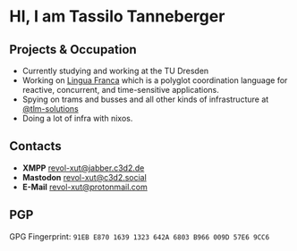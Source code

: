 # HI, I am Tassilo Tanneberger

## Projects & Occupation

- Currently studying and working at the TU Dresden
- Working on [Lingua Franca](https://lf-lang.org) which is a polyglot coordination language for reactive, concurrent, and time-sensitive applications.
- Spying on trams and busses and all other kinds of infrastructure at [@tlm-solutions](https://tlm.solutions)
- Doing a lot of infra with nixos.

## Contacts

- **XMPP** [revol-xut@jabber.c3d2.de]()
- **Mastodon** [revol-xut@c3d2.social](https://c3d2.social/@revol_xut)
- **E-Mail** <revol-xut@protonmail.com>

## PGP
GPG Fingerprint: `91EB E870 1639 1323 642A 6803 B966 009D 57E6 9CC6`
